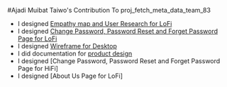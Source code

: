 ﻿#Ajadi Muibat Taiwo's Contribution To proj_fetch_meta_data_team_83
- I designed [Empathy map and User Research for LoFi](https://github.com/zuri-training/proj_fetch_meta_data_team_83/issues/36)
- I designed [Change Password, Password Reset and Forget Password Page for LoFi](https://github.com/zuri-training/proj_fetch_meta_data_team_83/issues/10)
- I designed [Wireframe for Desktop](https://github.com/zuri-training/proj_fetch_meta_data_team_83/issues/37)
- I did documentation for [product design](https://github.com/zuri-training/proj_fetch_meta_data_team_83/issues/41)
- I designed [Change Password, Password Reset and Forget Password Page for HiFi]
- I designed [About Us Page for LoFi]
 
